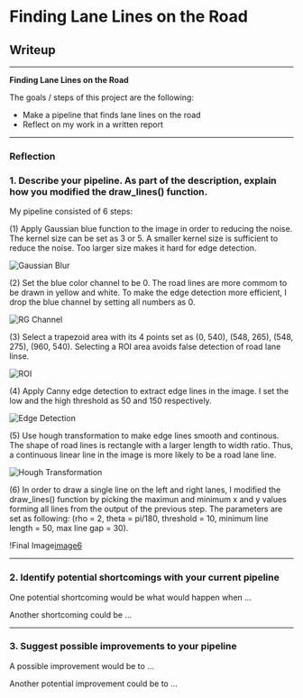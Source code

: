 # **Finding Lane Lines on the Road** 

## Writeup 

---

**Finding Lane Lines on the Road**

The goals / steps of this project are the following:
* Make a pipeline that finds lane lines on the road
* Reflect on my work in a written report

[image1]: ./examples/solidWhiteCurve_blur.jpg "Gaussian blur"

[image2]: ./examples/solidWhiteCurve_RG.jpg "Drop blue channel"

[image3]: ./examples/solidWhiteCurve_ROI.jpg "ROI"

[image4]: ./examples/solidWhiteCurve_edge.jpg "Edge detection"

[image5]: ./examples/solidWhiteCurve_hough.jpg "Hough transformation"

[image6]: ./examples/solidWhiteCurve_out.jpg "Image with road lines detected"

---

### Reflection

### 1. Describe your pipeline. As part of the description, explain how you modified the draw_lines() function.

My pipeline consisted of 6 steps:

(1) Apply Gaussian blue function to the image in order to reducing the noise. The kernel size can be set as 3 or 5. A smaller kernel size is sufficient to reduce the noise. Too larger size makes it hard for edge detection.

![Gaussian Blur][image1]

(2) Set the blue color channel to be 0. The road lines are more commom to be drawn in yellow and white. To make the edge detection more efficient, I drop the blue channel by setting all numbers as 0.

![RG Channel][image2]

(3) Select a trapezoid area with its 4 points set as (0, 540), (548, 265), (548, 275), (960, 540). Selecting a ROI area avoids false detection of road lane linse.

![ROI][image3]

(4) Apply Canny edge detection to extract edge lines in the image. I set the low and the high threshold as 50 and 150 respectively.

![Edge Detection][image4]

(5) Use hough transformation to make edge lines smooth and continous. The shape of road lines is rectangle with a larger length to width ratio. Thus, a continuous linear line in the image is more likely to be a road lane line.

![Hough Transformation][image5]

(6) In order to draw a single line on the left and right lanes, I modified the draw_lines() function by picking the maximun and minimum x and y values forming all lines from the output of the previous step. The parameters are set as following: (rho = 2, theta = pi/180, threshold = 10, minimum line length = 50, max line gap = 30). 

!Final Image[image6]

---

### 2. Identify potential shortcomings with your current pipeline

One potential shortcoming would be what would happen when ... 

Another shortcoming could be ...

---

### 3. Suggest possible improvements to your pipeline

A possible improvement would be to ...

Another potential improvement could be to ...